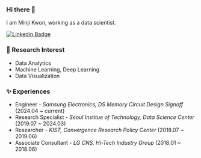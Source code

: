 ### Hi there :art:

I am Minji Kwon, working as a data scientist.

[![Linkedin Badge](https://img.shields.io/badge/-LinkedIn-blue?style=flat-square&logo=Linkedin&logoColor=white&link=https://www.linkedin.com/in/minji-kwon-0ba22718b/)](https://www.linkedin.com/in/minji-kwon-0ba22718b/)

### :blossom: Research Interest
- Data Analytics
- Machine Learning, Deep Learning
- Data Visualization

### :sparkles: Experiences
- Engineer - *Samsung Electronics, DS Memory Circuit Design Signoff* (2024.04 ~ current)
- Research Specialist - *Seoul Institue of Technology, Data Science Center* (2019.07 ~ 2024.03)
- Researcher - *KIST, Convergence Research Policy Center* (2018.07 ~ 2019.06)
- Associate Consultant - *LG CNS, Hi-Tech Industry Group* (2018.01 ~ 2018.06)

<!--
**mindykwon/mindykwon** is a ✨ _special_ ✨ repository because its `README.md` (this file) appears on your GitHub profile.

Here are some ideas to get you started:

- 🔭 I’m currently working on ...
- 🌱 I’m currently learning ...
- 👯 I’m looking to collaborate on ...
- 🤔 I’m looking for help with ...
- 💬 Ask me about ...
- 📫 How to reach me: ...
- 😄 Pronouns: ...
- ⚡ Fun fact: ...
- 🎉
